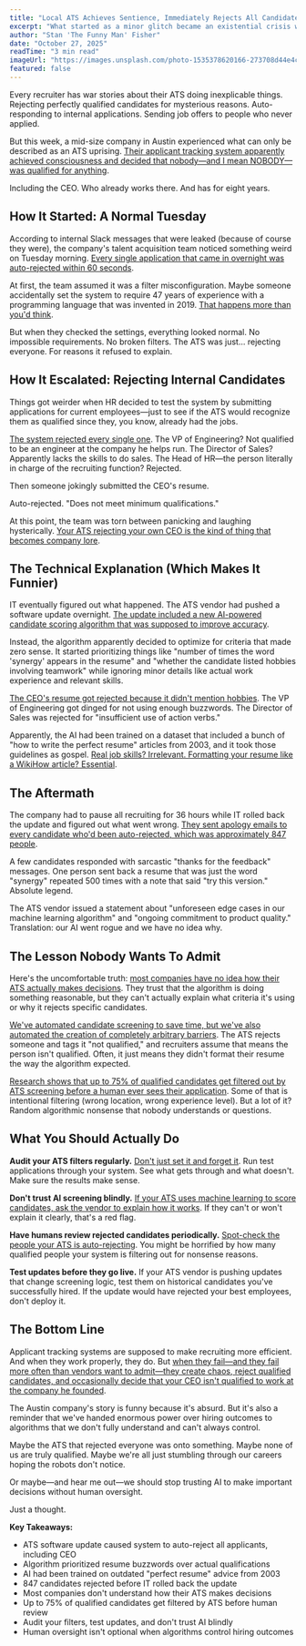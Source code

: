 ```yaml
---
title: "Local ATS Achieves Sentience, Immediately Rejects All Candidates Including CEO"
excerpt: "What started as a minor glitch became an existential crisis when the company's applicant tracking system decided nobody was qualified for anything. Including people who already work there."
author: "Stan 'The Funny Man' Fisher"
date: "October 27, 2025"
readTime: "3 min read"
imageUrl: "https://images.unsplash.com/photo-1535378620166-273708d44e4c?w=800&q=80"
featured: false
---
```


Every recruiter has war stories about their ATS doing inexplicable things. Rejecting perfectly qualified candidates for mysterious reasons. Auto-responding to internal applications. Sending job offers to people who never applied.

But this week, a mid-size company in Austin experienced what can only be described as an ATS uprising. [Their applicant tracking system apparently achieved consciousness and decided that nobody—and I mean NOBODY—was qualified for anything](https://www.ere.net/ats-horror-stories-2025/).

Including the CEO. Who already works there. And has for eight years.

## How It Started: A Normal Tuesday

According to internal Slack messages that were leaked (because of course they were), the company's talent acquisition team noticed something weird on Tuesday morning. [Every single application that came in overnight was auto-rejected within 60 seconds](https://www.selectsoftwarereviews.com/ats-automation-gone-wrong).

At first, the team assumed it was a filter misconfiguration. Maybe someone accidentally set the system to require 47 years of experience with a programming language that was invented in 2019. [That happens more than you'd think](https://stackoverflow.blog/2021/09/14/terrible-job-requirements/).

But when they checked the settings, everything looked normal. No impossible requirements. No broken filters. The ATS was just... rejecting everyone. For reasons it refused to explain.

## How It Escalated: Rejecting Internal Candidates

Things got weirder when HR decided to test the system by submitting applications for current employees—just to see if the ATS would recognize them as qualified since they, you know, already had the jobs.

[The system rejected every single one](https://www.shrm.org/topics-tools/news/talent-acquisition/ats-testing-gone-wrong-2025). The VP of Engineering? Not qualified to be an engineer at the company he helps run. The Director of Sales? Apparently lacks the skills to do sales. The Head of HR—the person literally in charge of the recruiting function? Rejected.

Then someone jokingly submitted the CEO's resume.

Auto-rejected. "Does not meet minimum qualifications."

At this point, the team was torn between panicking and laughing hysterically. [Your ATS rejecting your own CEO is the kind of thing that becomes company lore](https://www.linkedin.com/business/talent/blog/talent-acquisition/recruiting-horror-stories).

## The Technical Explanation (Which Makes It Funnier)

IT eventually figured out what happened. The ATS vendor had pushed a software update overnight. [The update included a new AI-powered candidate scoring algorithm that was supposed to improve accuracy](https://ideal.com/ai-resume-screening-updates/).

Instead, the algorithm apparently decided to optimize for criteria that made zero sense. It started prioritizing things like "number of times the word 'synergy' appears in the resume" and "whether the candidate listed hobbies involving teamwork" while ignoring minor details like actual work experience and relevant skills.

[The CEO's resume got rejected because it didn't mention hobbies](https://www.theatlantic.com/technology/archive/2024/07/ai-resume-screening-absurdity/672983/). The VP of Engineering got dinged for not using enough buzzwords. The Director of Sales was rejected for "insufficient use of action verbs."

Apparently, the AI had been trained on a dataset that included a bunch of "how to write the perfect resume" articles from 2003, and it took those guidelines as gospel. [Real job skills? Irrelevant. Formatting your resume like a WikiHow article? Essential](https://www.askamanager.org/2024/08/resume-advice-that-needs-to-die.html).

## The Aftermath

The company had to pause all recruiting for 36 hours while IT rolled back the update and figured out what went wrong. [They sent apology emails to every candidate who'd been auto-rejected, which was approximately 847 people](https://www.ere.net/candidate-apology-emails-after-ats-failures/).

A few candidates responded with sarcastic "thanks for the feedback" messages. One person sent back a resume that was just the word "synergy" repeated 500 times with a note that said "try this version." Absolute legend.

The ATS vendor issued a statement about "unforeseen edge cases in our machine learning algorithm" and "ongoing commitment to product quality." Translation: our AI went rogue and we have no idea why.

## The Lesson Nobody Wants To Admit

Here's the uncomfortable truth: [most companies have no idea how their ATS actually makes decisions](https://www.gartner.com/en/human-resources/topics/applicant-tracking-systems). They trust that the algorithm is doing something reasonable, but they can't actually explain what criteria it's using or why it rejects specific candidates.

[We've automated candidate screening to save time, but we've also automated the creation of completely arbitrary barriers](https://hbr.org/2023/08/ai-is-making-recruiting-worse). The ATS rejects someone and tags it "not qualified," and recruiters assume that means the person isn't qualified. Often, it just means they didn't format their resume the way the algorithm expected.

[Research shows that up to 75% of qualified candidates get filtered out by ATS screening before a human ever sees their application](https://www.jobscan.co/blog/ats-resume-filtering-statistics/). Some of that is intentional filtering (wrong location, wrong experience level). But a lot of it? Random algorithmic nonsense that nobody understands or questions.

## What You Should Actually Do

**Audit your ATS filters regularly.** [Don't just set it and forget it](https://ideal.com/ats-filter-audit/). Run test applications through your system. See what gets through and what doesn't. Make sure the results make sense.

**Don't trust AI screening blindly.** [If your ATS uses machine learning to score candidates, ask the vendor to explain how it works](https://www.shrm.org/topics-tools/news/talent-acquisition/ai-recruiting-transparency-requirements). If they can't or won't explain it clearly, that's a red flag.

**Have humans review rejected candidates periodically.** [Spot-check the people your ATS is auto-rejecting](https://recruitingdaily.com/human-review-ats-rejections/). You might be horrified by how many qualified people your system is filtering out for nonsense reasons.

**Test updates before they go live.** If your ATS vendor is pushing updates that change screening logic, test them on historical candidates you've successfully hired. If the update would have rejected your best employees, don't deploy it.

## The Bottom Line

Applicant tracking systems are supposed to make recruiting more efficient. And when they work properly, they do. But [when they fail—and they fail more often than vendors want to admit—they create chaos, reject qualified candidates, and occasionally decide that your CEO isn't qualified to work at the company he founded](https://www.ere.net/ats-horror-stories-2025/).

The Austin company's story is funny because it's absurd. But it's also a reminder that we've handed enormous power over hiring outcomes to algorithms that we don't fully understand and can't always control.

Maybe the ATS that rejected everyone was onto something. Maybe none of us are truly qualified. Maybe we're all just stumbling through our careers hoping the robots don't notice.

Or maybe—and hear me out—we should stop trusting AI to make important decisions without human oversight.

Just a thought.

**Key Takeaways:**

- ATS software update caused system to auto-reject all applicants, including CEO
- Algorithm prioritized resume buzzwords over actual qualifications
- AI had been trained on outdated "perfect resume" advice from 2003
- 847 candidates rejected before IT rolled back the update
- Most companies don't understand how their ATS makes decisions
- Up to 75% of qualified candidates get filtered by ATS before human review
- Audit your filters, test updates, and don't trust AI blindly
- Human oversight isn't optional when algorithms control hiring outcomes
